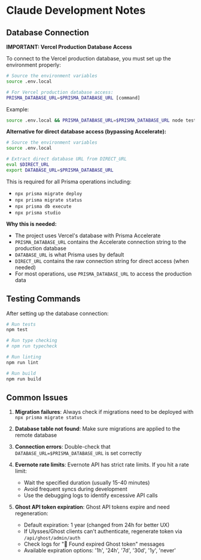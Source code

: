 # Claude Development Notes

## Database Connection

**IMPORTANT: Vercel Production Database Access**

To connect to the Vercel production database, you must set up the environment properly:

```bash
# Source the environment variables
source .env.local

# For Vercel production database access:
PRISMA_DATABASE_URL=$PRISMA_DATABASE_URL [command]
```

Example:
```bash
source .env.local && PRISMA_DATABASE_URL=$PRISMA_DATABASE_URL node test-db.js
```

**Alternative for direct database access (bypassing Accelerate):**
```bash
# Source the environment variables
source .env.local

# Extract direct database URL from DIRECT_URL
eval $DIRECT_URL
export DATABASE_URL=$PRISMA_DATABASE_URL
```

This is required for all Prisma operations including:
- `npx prisma migrate deploy`
- `npx prisma migrate status`
- `npx prisma db execute`
- `npx prisma studio`

**Why this is needed:**
- The project uses Vercel's database with Prisma Accelerate
- `PRISMA_DATABASE_URL` contains the Accelerate connection string to the production database
- `DATABASE_URL` is what Prisma uses by default
- `DIRECT_URL` contains the raw connection string for direct access (when needed)
- For most operations, use `PRISMA_DATABASE_URL` to access the production data

## Testing Commands

After setting up the database connection:

```bash
# Run tests
npm test

# Run type checking
# npm run typecheck

# Run linting
npm run lint

# Run build
npm run build
```

## Common Issues

1. **Migration failures**: Always check if migrations need to be deployed with `npx prisma migrate status`
2. **Database table not found**: Make sure migrations are applied to the remote database
3. **Connection errors**: Double-check that `DATABASE_URL=$PRISMA_DATABASE_URL` is set correctly
4. **Evernote rate limits**: Evernote API has strict rate limits. If you hit a rate limit:
   - Wait the specified duration (usually 15-40 minutes)
   - Avoid frequent syncs during development
   - Use the debugging logs to identify excessive API calls

5. **Ghost API token expiration**: Ghost API tokens expire and need regeneration:
   - Default expiration: 1 year (changed from 24h for better UX)
   - If Ulysses/Ghost clients can't authenticate, regenerate token via `/api/ghost/admin/auth`
   - Check logs for "👻 Found expired Ghost token" messages
   - Available expiration options: '1h', '24h', '7d', '30d', '1y', 'never'